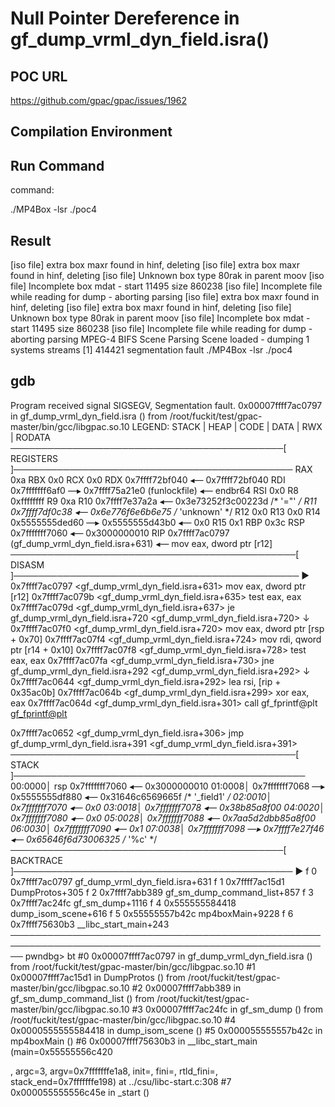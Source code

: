 # Null Pointer Dereference in gf_dump_vrml_dyn_field.isra()

## POC URL
https://github.com/gpac/gpac/issues/1962

## Compilation Environment

## Run Command
command:

./MP4Box -lsr ./poc4

## Result

[iso file] extra box maxr found in hinf, deleting
[iso file] extra box maxr found in hinf, deleting
[iso file] Unknown box type 80rak in parent moov
[iso file] Incomplete box mdat - start 11495 size 860238
[iso file] Incomplete file while reading for dump - aborting parsing
[iso file] extra box maxr found in hinf, deleting
[iso file] extra box maxr found in hinf, deleting
[iso file] Unknown box type 80rak in parent moov
[iso file] Incomplete box mdat - start 11495 size 860238
[iso file] Incomplete file while reading for dump - aborting parsing
MPEG-4 BIFS Scene Parsing
Scene loaded - dumping 1 systems streams
[1]    414421 segmentation fault  ./MP4Box -lsr ./poc4

## gdb

Program received signal SIGSEGV, Segmentation fault.
0x00007ffff7ac0797 in gf_dump_vrml_dyn_field.isra () from /root/fuckit/test/gpac-master/bin/gcc/libgpac.so.10
LEGEND: STACK | HEAP | CODE | DATA | RWX | RODATA
────────────────────────────────────────────[ REGISTERS ]─────────────────────────────────────────────
 RAX  0xa
 RBX  0x0
 RCX  0x0
 RDX  0x7ffff72bf040 ◂— 0x7ffff72bf040
 RDI  0x7fffffff6af0 —▸ 0x7ffff75a21e0 (funlockfile) ◂— endbr64
 RSI  0x0
 R8   0xffffffff
 R9   0xa
 R10  0x7ffff7e37a2a ◂— 0x3e73252f3c00223d /* '="' */
 R11  0x7ffff7df0c38 ◂— 0x6e776f6e6b6e75 /* 'unknown' */
 R12  0x0
 R13  0x0
 R14  0x5555555ded60 —▸ 0x5555555d43b0 ◂— 0x0
 R15  0x1
 RBP  0x3c
 RSP  0x7fffffff7060 ◂— 0x3000000010
 RIP  0x7ffff7ac0797 (gf_dump_vrml_dyn_field.isra+631) ◂— mov    eax, dword ptr [r12]
──────────────────────────────────────────────[ DISASM ]──────────────────────────────────────────────
 ► 0x7ffff7ac0797 <gf_dump_vrml_dyn_field.isra+631>    mov    eax, dword ptr [r12]
   0x7ffff7ac079b <gf_dump_vrml_dyn_field.isra+635>    test   eax, eax
   0x7ffff7ac079d <gf_dump_vrml_dyn_field.isra+637>    je     gf_dump_vrml_dyn_field.isra+720
       <gf_dump_vrml_dyn_field.isra+720>
    ↓
   0x7ffff7ac07f0 <gf_dump_vrml_dyn_field.isra+720>    mov    eax, dword ptr [rsp + 0x70]
   0x7ffff7ac07f4 <gf_dump_vrml_dyn_field.isra+724>    mov    rdi, qword ptr [r14 + 0x10]
   0x7ffff7ac07f8 <gf_dump_vrml_dyn_field.isra+728>    test   eax, eax
   0x7ffff7ac07fa <gf_dump_vrml_dyn_field.isra+730>    jne    gf_dump_vrml_dyn_field.isra+292
       <gf_dump_vrml_dyn_field.isra+292>
    ↓
   0x7ffff7ac0644 <gf_dump_vrml_dyn_field.isra+292>    lea    rsi, [rip + 0x35ac0b]
   0x7ffff7ac064b <gf_dump_vrml_dyn_field.isra+299>    xor    eax, eax
   0x7ffff7ac064d <gf_dump_vrml_dyn_field.isra+301>    call   gf_fprintf@plt                <gf_fprintf@plt>

   0x7ffff7ac0652 <gf_dump_vrml_dyn_field.isra+306>    jmp    gf_dump_vrml_dyn_field.isra+391
       <gf_dump_vrml_dyn_field.isra+391>
──────────────────────────────────────────────[ STACK ]───────────────────────────────────────────────
00:0000│ rsp 0x7fffffff7060 ◂— 0x3000000010
01:0008│     0x7fffffff7068 —▸ 0x5555555df880 ◂— 0x31646c6569665f /* '_field1' */
02:0010│     0x7fffffff7070 ◂— 0x0
03:0018│     0x7fffffff7078 ◂— 0x38b85a8f00
04:0020│     0x7fffffff7080 ◂— 0x0
05:0028│     0x7fffffff7088 ◂— 0x7aa5d2dbb85a8f00
06:0030│     0x7fffffff7090 ◂— 0x1
07:0038│     0x7fffffff7098 —▸ 0x7ffff7e27f46 ◂— 0x65646f6d73006325 /* '%c' */
────────────────────────────────────────────[ BACKTRACE ]─────────────────────────────────────────────
 ► f 0   0x7ffff7ac0797 gf_dump_vrml_dyn_field.isra+631
   f 1   0x7ffff7ac15d1 DumpProtos+305
   f 2   0x7ffff7abb389 gf_sm_dump_command_list+857
   f 3   0x7ffff7ac24fc gf_sm_dump+1116
   f 4   0x555555584418 dump_isom_scene+616
   f 5   0x55555557b42c mp4boxMain+9228
   f 6   0x7ffff75630b3 __libc_start_main+243
──────────────────────────────────────────────────────────────────────────────────────────────────────
pwndbg> bt
#0  0x00007ffff7ac0797 in gf_dump_vrml_dyn_field.isra () from /root/fuckit/test/gpac-master/bin/gcc/libgpac.so.10
#1  0x00007ffff7ac15d1 in DumpProtos () from /root/fuckit/test/gpac-master/bin/gcc/libgpac.so.10
#2  0x00007ffff7abb389 in gf_sm_dump_command_list () from /root/fuckit/test/gpac-master/bin/gcc/libgpac.so.10
#3  0x00007ffff7ac24fc in gf_sm_dump () from /root/fuckit/test/gpac-master/bin/gcc/libgpac.so.10
#4  0x0000555555584418 in dump_isom_scene ()
#5  0x000055555557b42c in mp4boxMain ()
#6  0x00007ffff75630b3 in __libc_start_main (main=0x55555556c420 <main>, argc=3, argv=0x7fffffffe1a8, init=<optimized out>, fini=<optimized out>, rtld_fini=<optimized out>, stack_end=0x7fffffffe198) at ../csu/libc-start.c:308
#7  0x000055555556c45e in _start ()